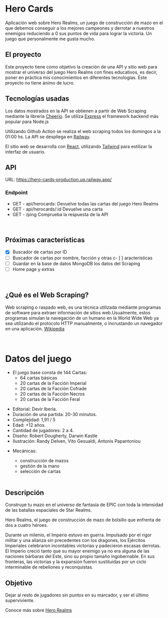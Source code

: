 # Hero Cards

Aplicación web sobre Hero Realms, un juego de construcción de mazo en el que debemos conseguir a los mejores campeones y derrotar a nuestros enemigos reduciendo a 0 sus puntos de vida para lograr la victoria. Un juego que personalmente me gusta mucho.

## El proyecto

Este proyecto tiene como objetivo la creación de una API y sitio web para mostrar el universo del juego Hero Realms con fines educativos, es decir, poner en práctica mis conocimientos en diferentes tecnologías. Este proyecto no tiene ánimo de lucro.

## Tecnologías usadas

Los datos mostrados en la API se obtienen a partir de Web Scraping mediante la librería [Cheerio](https://github.com/cheeriojs/cheerio). Se utiliza [Express](https://expressjs.com/) el framework backend más popular para Node.js

Utilizando Github Action se realiza el web scraping todos los domingos a la 01:00 hs.
La API se despliega en [Railway](https://railway.app/).

El sitio web se desarrolla con [React](https://es.reactjs.org/), utilizando [Tailwind](https://tailwindcss.com/) para estilizar la interfaz de usuario.

## API

URL: https://hero-cards-production.up.railway.app/

### Endpoint

- GET - api/herocards: Devuelve todas las cartas del juego Hero Realms
- GET - api/herocards/:id Devuelve una carta
- GET - /ping Comprueba la respuesta de la API

<br>

## Próximas características

- [x] Buscador de cartas por ID
- [ ] Buscador de cartas por nombre, facción y otras c- [ ] aracterísticas
- [ ] Guardar en la base de datos MongoDB los datos del Scraping
- [ ] Home page y extras

<br>

## ¿Qué es el Web Scraping?

Web scraping o raspado web, es una técnica utilizada mediante programas de software para extraer información de sitios web.​ Usualmente, estos programas simulan la navegación de un humano en la World Wide Web ya sea utilizando el protocolo HTTP manualmente, o incrustando un navegador en una aplicación. [Wikipedia](https://es.wikipedia.org/wiki/Web_scraping)

<br>

# Datos del juego

- El juego base consta de 144 Cartas:
  - 64 cartas básicas
  - 20 cartas de la Facción Imperial
  - 20 cartas de la Facción Cofrade
  - 20 cartas de la Facción Necros
  - 20 cartas de la Facción Feral

* Editorial: Devir Iberia.
* Duración de una partida: 20-30 minutos.
* Complejidad: 1,91 / 5
* Edad: +12 años.
* Cantidad de jugadores: 2 a 4.
* Diseño: Robert Dougherty, Darwin Kastle
* Ilustración: Randy Delven, Vito Gesualdi, Antonis Papantoniou

- Mecánicas:

  - construcción de mazos
  - gestión de la mano
  - selección de cartas

  <br>

## Descripción

Construye tu mazo en el universo de fantasía de EPIC con toda la intensidad de las batallas espaciales de Star Realms.

Hero Realms, el juego de construcción de mazo de bolsillo que enfrenta de dos a cuatro héroes.

Durante un milenio, el Imperio estuvo en guerra. Impulsado por el rigor militar y una alianza sin precedentes con los dragones, los Ejércitos Imperiales celebraron incontables victorias y padecieron escasas derrotas. El Imperio creció tanto que su mayor enemigo ya no era alguna de las naciones bárbaras del Este, sino su propio tamaño ingobernable. En sus fronteras, las victorias y la expansión fueron sustituidas por un ciclo interminable de rebeliones y reconquistas.

## Objetivo

Dejar al resto de jugadores sin puntos en su marcador, y ser el último superviviente.

Conoce más sobre [Hero Realms](https://www.herorealms.com/)
